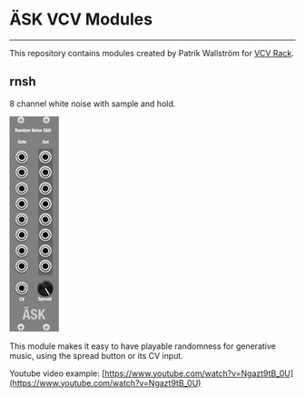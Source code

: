 # ÄSK VCV Modules
-----------------

This repository contains modules created by Patrik Wallström for [VCV Rack](https://vcvrack.com/).

## rnsh

8 channel white noise with sample and hold.

![screenshot of rnsh](https://raw.githubusercontent.com/pawal/ask-vcv-modules/main/screenshots/rnsh-screenshot.png)

This module makes it easy to have playable randomness for generative music, using the spread button or its CV input.

Youtube video example: [https://www.youtube.com/watch?v=Ngazt9tB_0U](https://www.youtube.com/watch?v=Ngazt9tB_0U)